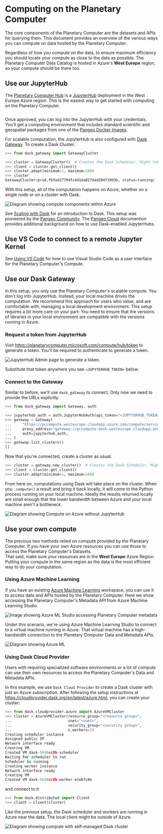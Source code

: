 # Computing on the Planetary Computer

The core components of the Planetary Computer are the datasets and APIs for querying them. This document provides an overview of the various ways you can compute on data hosted by the Planetary Computer.

Regardless of how you compute on the data, to ensure maximum efficiency you should locate your compute as close to the data as possible.  The Planetary Computer Data Catalog is hosted in Azure's **West Europe** region, so your compute should be there too.

## Use our JupyterHub

The [Planetary Computer Hub](https://planetarycomputer-staging.microsoft.com/compute) is a [JupyterHub](https://jupyterhub.readthedocs.io/en/stable/) deployment in the West Europe Azure region. This is the easiest way to get started with computing on the Planetary Computer.  

```{note} You'll need to [request access](https://planetarycomputer.microsoft.com/account/request) to use the Planetary Computer Hub.
```

Once approved, you can log into the JupyterHub with your credentials. You'll get a computing environment that includes standard scientific and geospatial packages from one of the [Pangeo Docker Images](https://github.com/pangeo-data/pangeo-docker-images#pangeo-docker-images).

For scalable computation, the JupyterHub is also configured with [Dask Gateway](https://gateway.dask.org/). To create a Dask Cluster:

```python
>>> from dask_gateway import GatewayCluster

>>> cluster = GatewayCluster()  # Creates the Dask Scheduler. Might take a minute.
>>> client = cluster.get_client()
>>> cluster.adapt(minimum=1, maximum=100)
>>> cluster
GatewayCluster<prod.fbfed27704fc4d1da027dad20471993b, status=running>
```

With this setup, all of the computation happens on Azure, whether on a single node or on a cluster with Dask.

![Diagram showing compute components within Azure](images/jupyterhub-diagram.png)

See [Scaling with Dask](../quickstarts/scale-with-dask.md) for an introduction to Dask. This setup was pioneered by the [Pangeo Community](https://pangeo.io/). The [Pangeo Cloud](https://pangeo.io/cloud.html) documention provides additional background on how to use Dask-enabled JupyterHubs.

## Use VS Code to connect to a remote Jupyter Kernel

See [Using VS Code](../overview/using-vscode.md) for how to use Visual Studio Code as a user interface for the Planetary Computer's Compute.

## Use our Dask Gateway

In this setup, you only use the Planetary Computer's scalable compute. You don't log into JupyterHub. Instead, your local machine drives the computation.
We recommend this approach for users who value, and are comfortable with, managing a local development environment. This setup requires a bit more care on your part: You need to ensure that the versions of libraries in your local environment are compatible with the versions running in Azure.

### Request a token from JupyterHub

Visit <https://planetarycomputer.microsoft.com/compute/hub/token> to generate a token. You'll be required to authenticate to generate a token.

![JupyterHub Admin page to generate a token.](images/hub-token.png)

Substitute that token anywhere you see `<JUPYTERHUB_TOKEN>` below.

### Connect to the Gateway

Similar to before, we'll use `dask_gateway` to connect. Only now we need to provide the URLs explicitly.

```python
>>> from dask_gateway import Gateway, auth

>>> jupyterhub_auth = auth.JupyterHubAuth(api_token="<JUPYTERHUB_TOKEN>")  # from step 1
>>> gateway = Gateway(
...     "https://pccompute.westeurope.cloudapp.azure.com/compute/services/dask-gateway/",
...     proxy_address="gateway://pccompute-dask.westeurope.cloudapp.azure.com",
...     auth=jupyterhub_auth,
... )
>>> gateway.list_clusters()
[]
```

Now that you're connected, create a cluster as usual.

```python
>>> cluster = gateway.new_cluster()  # Creates the Dask Scheduler. Might take a minute.
>>> client = cluster.get_client()
>>> cluster.adapt(minimum=1, maximum=100)
```

From here on, computations using Dask will take place on the cluster. When you `.compute()` a result and bring it back locally,
it will come to the Python process running on your local machine. Ideally the results returned locally are small enough that the
lower bandwidth between Azure and your local machine aren't a bottleneck.

![Diagram showing Compute on Azure without JupyterHub](images/gateway-diagram.png)

## Use your own compute

The previous two methods relied on compute provided by the Planetary Computer. If you have your own Azure resources you can use those to access the Planetary Computer's Datasets.  
That said, make sure your resources are in the **West Europe** Azure Region.  Putting your compute in the same region as the data is the most efficient way to do your computation.

### Using Azure Machine Learning

If you have an existing [Azure Machine Learning](https://docs.microsoft.com/en-us/azure/machine-learning/) workspace, you can use it to access data and APIs hosted by the Planetary Computer.
Here we show accessing the Planetary Computer's Metadata API from Azure Machine Learning Studio.

![Image showing Azure ML Studio accessing Planetary Computer metadata](images/aml.png)

Under this scenario, we're using Azure Machine Learning Studio to connect to a virtual machine running in Azure. That virtual machine has a high-bandwidth connection to the Planetary Computer Data and Metadata APIs.

![Diagram showing Azure ML](images/aml-diagram.png)

### Using Dask Cloud Provider

Users with requiring specialized software environments or a lot of compute can use their own resources to access the Planetary Computer's Data and Metadata APIs.

In this example, we use `Dask Cloud Provider` to create a Dask cluster with just an Azure subscription. After following the setup instructions at <https://cloudprovider.dask.org/en/latest/azure.html>, you can create your cluster:

```python
>>> from dask_cloudprovider.azure import AzureVMCluster
>>> cluster = AzureVMCluster(resource_group="<resource group>",
...                          vnet="<vnet>",
...                          security_group="<security group>",
...                          n_workers=1)
Creating scheduler instance
Assigned public IP
Network interface ready
Creating VM
Created VM dask-5648cc8b-scheduler
Waiting for scheduler to run
Scheduler is running
Creating worker instance
Network interface ready
Creating VM
Created VM dask-5648cc8b-worker-e1ebfc0e
```

and connect to it

```python
>>> from dask.distributed import Client
>>> client = Client(cluster)
```

Like the previous setup, the Dask scheduler and workers are running in Azure near the data. The local client might be outside of Azure.

![Diagram showing compute with self-managed Dask cluster](images/cloudprovider-diagram.png)
